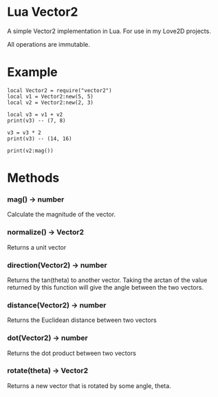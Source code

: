 # Lua Vector2

A simple Vector2 implementation in Lua. For use in my Love2D projects.

All operations are immutable.

# Example

```
local Vector2 = require("vector2")
local v1 = Vector2:new(5, 5)
local v2 = Vector2:new(2, 3)

local v3 = v1 + v2
print(v3) -- (7, 8)

v3 = v3 * 2
print(v3) -- (14, 16)

print(v2:mag())
```

# Methods

### mag() -> number

Calculate the magnitude of the vector.

### normalize() -> Vector2

Returns a unit vector

### direction(Vector2) -> number

Returns the tan(theta) to another vector. Taking the arctan of the
value returned by this function will give the angle between the two vectors.

### distance(Vector2) -> number

Returns the Euclidean distance between two vectors

### dot(Vector2) -> number

Returns the dot product between two vectors

### rotate(theta) -> Vector2

Returns a new vector that is rotated by some angle, theta. 
